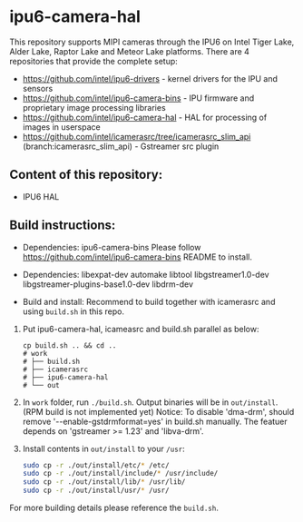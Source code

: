 # ipu6-camera-hal

This repository supports MIPI cameras through the IPU6 on Intel Tiger Lake, Alder Lake, Raptor Lake and Meteor Lake platforms.
There are 4 repositories that provide the complete setup:

- https://github.com/intel/ipu6-drivers - kernel drivers for the IPU and sensors
- https://github.com/intel/ipu6-camera-bins - IPU firmware and proprietary image processing libraries
- https://github.com/intel/ipu6-camera-hal - HAL for processing of images in userspace
- https://github.com/intel/icamerasrc/tree/icamerasrc_slim_api (branch:icamerasrc_slim_api) - Gstreamer src plugin

## Content of this repository:
- IPU6 HAL

## Build instructions:
- Dependencies: ipu6-camera-bins
    Please follow https://github.com/intel/ipu6-camera-bins README to install.

- Dependencies: libexpat-dev automake libtool libgstreamer1.0-dev libgstreamer-plugins-base1.0-dev libdrm-dev

- Build and install:
    Recommend to build together with icamerasrc and using `build.sh` in this repo.
1. Put ipu6-camera-hal, icameasrc and build.sh parallel as below:
    ```
    cp build.sh .. && cd ..
    # work
    # ├── build.sh
    # ├── icamerasrc
    # ├── ipu6-camera-hal
    # └── out
    ```

2. In `work` folder, run `./build.sh`. Output binaries will be in `out/install`. (RPM build is not implemented yet)
   Notice: To disable 'dma-drm', should remove '--enable-gstdrmformat=yes' in build.sh manually.
           The featuer depends on 'gstreamer >= 1.23' and 'libva-drm'.

3. Install contents in `out/install` to your `/usr`:
    ```sh
    sudo cp -r ./out/install/etc/* /etc/
    sudo cp -r ./out/install/include/* /usr/include/
    sudo cp -r ./out/install/lib/* /usr/lib/
    sudo cp -r ./out/install/usr/* /usr/
    ```

For more building details please reference the `build.sh`.
